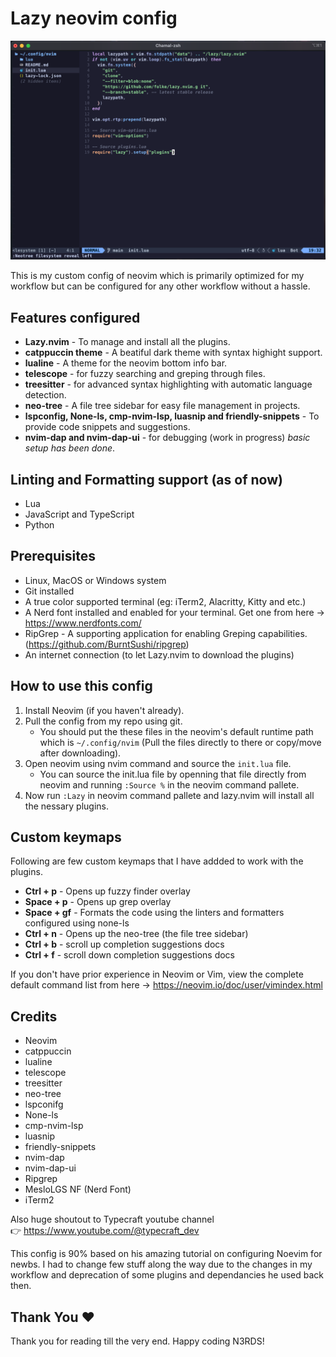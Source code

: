 # Lazy neovim config

![Neovim IDE Config Demo](images/neovim-image1.png)

This is my custom config of neovim which is primarily optimized for my workflow but can be configured for any other workflow without a hassle.

## Features configured

-   **Lazy.nvim** - To manage and install all the plugins.
-   **catppuccin theme** - A beatiful dark theme with syntax highight support.
-   **lualine** - A theme for the neovim bottom info bar.
-   **telescope** - for fuzzy searching and greping through files.
-   **treesitter** - for advanced syntax highlighting with automatic language detection.
-   **neo-tree** - A file tree sidebar for easy file management in projects.
-   **lspconfig, None-ls, cmp-nvim-lsp, luasnip and friendly-snippets** - To provide code snippets and suggestions.
-   **nvim-dap and nvim-dap-ui** - for debugging (work in progress) _basic setup has been done_.

## Linting and Formatting support (as of now)

-   Lua
-   JavaScript and TypeScript
-   Python

## Prerequisites

-   Linux, MacOS or Windows system
-   Git installed
-   A true color supported terminal (eg: iTerm2, Alacritty, Kitty and etc.)
-   A Nerd font installed and enabled for your terminal. Get one from here -> https://www.nerdfonts.com/
-   RipGrep - A supporting application for enabling Greping capabilities. (https://github.com/BurntSushi/ripgrep)
-   An internet connection (to let Lazy.nvim to download the plugins)

## How to use this config

1. Install Neovim (if you haven't already).
2. Pull the config from my repo using git.
    - You should put the these files in the neovim's default runtime path which is `~/.config/nvim` (Pull the files directly to there or copy/move after downloading).
3. Open neovim using nvim command and source the `init.lua` file.
    - You can source the init.lua file by openning that file directly from neovim and running `:Source %` in the neovim command pallete.
4. Now run `:Lazy` in neovim command pallete and lazy.nvim will install all the nessary plugins.

## Custom keymaps

Following are few custom keymaps that I have addded to work with the plugins.

-   **Ctrl + p** - Opens up fuzzy finder overlay
-   **Space + p** - Opens up grep overlay
-   **Space + gf** - Formats the code using the linters and formatters configured using none-ls
-   **Ctrl + n** - Opens up the neo-tree (the file tree sidebar)
-   **Ctrl + b** - scroll up completion suggestions docs
-   **Ctrl + f** - scroll down completion suggestions docs

If you don't have prior experience in Neovim or Vim, view the complete default command list from here -> https://neovim.io/doc/user/vimindex.html

## Credits

-   Neovim
-   catppuccin
-   lualine
-   telescope
-   treesitter
-   neo-tree
-   lspconifg
-   None-ls
-   cmp-nvim-lsp
-   luasnip
-   friendly-snippets
-   nvim-dap
-   nvim-dap-ui
-   Ripgrep
-   MesloLGS NF (Nerd Font)
-   iTerm2

Also huge shoutout to Typecraft youtube channel
<br>👉 https://www.youtube.com/@typecraft_dev

This config is 90% based on his amazing tutorial on configuring Noevim for newbs. I had to change few stuff along the way due to the changes in my workflow and deprecation of some plugins and dependancies he used back then.

## Thank You ❤️

Thank you for reading till the very end. Happy coding N3RDS!
